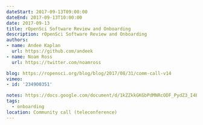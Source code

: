 ```yaml
---
dateStart: 2017-09-13T09:00:00
dateEnd: 2017-09-13T10:00:00
date: 2017-09-13
title: rOpenSci Software Review and Onboarding
description: rOpenSci Software Review and Onboarding
authors:
- name: Andee Kaplan
  url: https://github.com/andeek
- name: Noam Ross
  url: https://twitter.com/noamross

blog: https://ropensci.org/blog/blog/2017/08/31/comm-call-v14
vimeo:
- id: '234900351'

notes: https://docs.google.com/document/d/1kZZkkGKGbPdMNRcODF_PydZ3_I4B8y5fmUaeOAPV1K8/edit
tags:
  - onboarding
location: Community call (teleconference)
---
```

